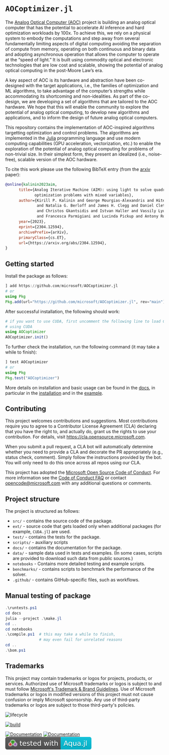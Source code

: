 # `AOCoptimizer.jl`

The [Analog Optical Computer (AOC)](https://www.microsoft.com/en-us/research/project/aoc/)
project is building an analog optical computer that
has the potential to accelerate AI inference and hard optimization workloads by 100x.
To achieve this, we rely on a physical system to embody the computations and
step away from several fundamentally limiting aspects of digital computing
avoiding the separation of compute from memory,
operating on both continuous and binary data and adopting asynchronous operation
that allows the computer to operate at the “speed of light.”
It is built using commodity optical and electronic technologies
that are low cost and scalable,
showing the potential of analog optical computing in the post-Moore Law’s era.

A key aspect of AOC is its hardware and abstraction have been co-designed
with the target applications, i.e.,
the families of optimization and ML algorithms,
to take advantage of the computer’s strengths
while accommodating its shortcoming and non-idealities.
As part of the co-design, we are developing a set of algorithms
that are tailored to the AOC hardware.
We hope that this will enable the community to
explore the potential of analog optical computing,
to develop new algorithms and applications,
and to inform the design of future analog optical computers.

This repository contains the implementation of AOC-inspired algorithms
targetting optimization and control problems.
The algorithms are implemented in the [Julia](https://julialang.org/)
programming language and
use modern computing capabilities (GPU acceleration, vectorization, etc.)
to enable the exploration of the potential of analog optical computing
for problems of non-trivial size.
In their simplest form, they present an idealized (i.e., noise-free),
scalable version of the AOC hardware.

To cite this work please use the following BibTeX entry
(from the [arxiv](https://arxiv.org/abs/2304.12594) paper):

```bibtex
@online{kalinin2023aim,
      title={Analog Iterative Machine (AIM): using light to solve quadratic
             optimization problems with mixed variables},
      author={Kirill P. Kalinin and George Mourgias-Alexandris and Hitesh Ballani
              and Natalia G. Berloff and James H. Clegg and Daniel Cletheroe
              and Christos Gkantsidis and Istvan Haller and Vassily Lyutsarev
              and Francesca Parmigiani and Lucinda Pickup and Antony Rowstron},
      year={2023},
      eprint={2304.12594},
      archivePrefix={arXiv},
      primaryClass={cs.ET},
      url={https://arxiv.org/abs/2304.12594},
}
```

## Getting started

Install the package as follows:

```julia
] add https://github.com/microsoft/AOCoptimizer.jl
# or
using Pkg
Pkg.add(url="https://github.com/microsoft/AOCoptimizer.jl", rev="main")
```

After successful installation, the following should work:

```julia
# if you want to use CUDA, first uncomment the following line to load CUDA.jl
# using CUDA
using AOCoptimizer
AOCoptimizer.init()
```

To further check the installation, run the following command (it may take a while to finish):

```julia
] test AOCoptimizer
# or
using Pkg
Pkg.test("AOCoptimizer")
```

More details on installation and basic usage can be found in the
[docs](https://microsoft.github.io/AOCoptimizer.jl),
in particular in the
[installation](https://microsoft.github.io/AOCoptimizer.jl/dev/manual/installation/)
and in the [example](https://microsoft.github.io/AOCoptimizer.jl/dev/tutorials/example/).

## Contributing

This project welcomes contributions and suggestions.
Most contributions require you to agree to a
Contributor License Agreement (CLA) declaring that you have the right to,
and actually do, grant us the rights to use your contribution.
For details, visit <https://cla.opensource.microsoft.com>.

When you submit a pull request, a CLA bot will automatically determine
whether you need to provide a CLA and decorate the PR appropriately
(e.g., status check, comment).
Simply follow the instructions provided by the bot.
You will only need to do this once across all repos using our CLA.

This project has adopted the
[Microsoft Open Source Code of Conduct](https://opensource.microsoft.com/codeofconduct/).
For more information see the
[Code of Conduct FAQ](https://opensource.microsoft.com/codeofconduct/faq/) or
contact [opencode@microsoft.com](mailto:opencode@microsoft.com)
with any additional questions or comments.

## Project structure

The project is structured as follows:

- `src/` - contains the source code of the package.
- `ext/` - source code that gets loaded only when additional packages
           (for example, `CUDA.jl`) are used.
- `test/` - contains the tests for the package.
- `scripts/` - auxiliary scripts
- `docs/` - contains the documentation for the package.
- `data/` - sample data used in tests and examples.
            (In some cases, scripts are provided to download such data from
            public sources.)
- `notebooks` - Contains more detailed testing and example scripts.
- `benchmarks/` - contains scripts to benchmark the performance of the solver.
- `.github/` - contains GitHub-specific files, such as workflows.

## Manual testing of package

```PowerShell
.\runtests.ps1
cd docs
julia --project .\make.jl
cd ..
cd notebooks
.\compile.ps1  # this may take a while to finish,
               # may even fail for unrelated reasons
cd ..
.\bom.ps1
```

## Trademarks

This project may contain trademarks or logos for projects, products, or services.
Authorized use of Microsoft trademarks or logos is subject to and must follow
[Microsoft's Trademark & Brand Guidelines](https://www.microsoft.com/en-us/legal/intellectualproperty/trademarks/usage/general).
Use of Microsoft trademarks or logos in modified versions of this project
must not cause confusion or imply Microsoft sponsorship.
Any use of third-party trademarks or logos are subject to those third-party's policies.

![lifecycle](https://img.shields.io/badge/lifecycle-experimental-orange.svg)
<!--
![lifecycle](https://img.shields.io/badge/lifecycle-maturing-blue.svg)
![lifecycle](https://img.shields.io/badge/lifecycle-stable-green.svg)
![lifecycle](https://img.shields.io/badge/lifecycle-retired-orange.svg)
![lifecycle](https://img.shields.io/badge/lifecycle-archived-red.svg)
![lifecycle](https://img.shields.io/badge/lifecycle-dormant-blue.svg)
-->
[![build](https://github.com/microsoft/AOCoptimizer.jl/workflows/CI/badge.svg)](https://github.com/microsoft/AOCoptimizer.jl/actions?query=workflow%3ACI)
<!-- travis-ci.com badge, uncomment or delete as needed, depending on whether you are using that service. -->
<!-- [![Build Status](https://travis-ci.com/microsoft/AOCoptimizer.jl.svg?branch=master)](https://travis-ci.com/microsoft/AOCoptimizer.jl) -->
[![Documentation](https://img.shields.io/badge/docs-stable-blue.svg)](https://microsoft.github.io/AOCoptimizer.jl/stable)
[![Documentation](https://img.shields.io/badge/docs-master-blue.svg)](https://microsoft.github.io/AOCoptimizer.jl/dev)
[![Aqua QA](https://raw.githubusercontent.com/JuliaTesting/Aqua.jl/master/badge.svg)](https://github.com/JuliaTesting/Aqua.jl)

